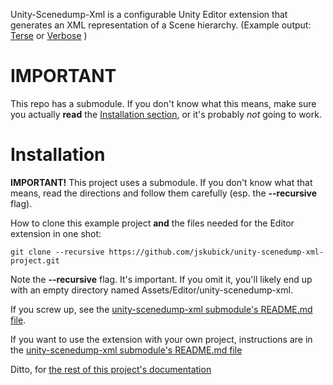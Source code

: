 Unity-Scenedump-Xml is a configurable Unity Editor extension that generates an XML representation of a Scene 
hierarchy. 
(Example output: 
[Terse](http://github.com/jskubick/unity-scenedump-xml-project/blob/master/samples/scene-terse.xml)
or
[Verbose](http://github.com/jskubick/unity-scenedump-xml-project/blob/master/samples/scene-verbose.xml)
)

# IMPORTANT

This repo has a submodule. 
If you don't know what this means, make sure you actually **read** the [Installation section](#Installation),
or it's probably *not* going to work.

# Installation

**IMPORTANT!** This project uses a submodule. If you don't know what that means, read the directions and follow them carefully (esp. the **--recursive** flag).

How to clone this example project **and** the files needed for the Editor extension in one shot:

`git clone --recursive https://github.com/jskubick/unity-scenedump-xml-project.git`

Note the **--recursive** flag. It's important. If you omit it, you'll likely end up with an empty directory named Assets/Editor/unity-scenedump-xml.

If you screw up, see the [unity-scenedump-xml submodule's README.md file](https://github.com/jskubick/unity-scenedump-xml-project.git#Troubleshooting). 

If you want to use the extension with your own project, instructions are in the [unity-scenedump-xml submodule's README.md file](https://github.com/jskubick/unity-scenedump-xml-project.git#Installation)

Ditto, for [the rest of this project's documentation](https://github.com/jskubick/unity-scenedump-xml-project.git)

